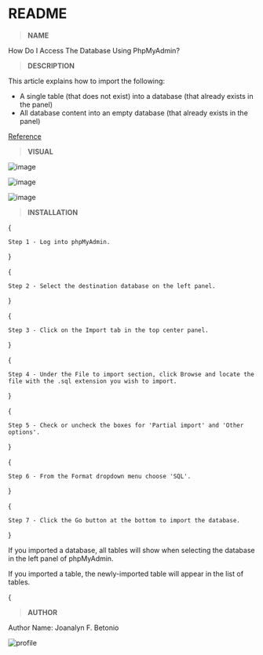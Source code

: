  # README

 > **NAME**

How Do I Access The Database Using PhpMyAdmin?

 > **DESCRIPTION**

This article explains how to import the following:

- A single table (that does not exist) into a database (that already exists in the panel)
- All database content into an empty database (that already exists in the panel)

[Reference](https://help.dreamhost.com/hc/en-us/articles/214395768-phpMyAdmin-How-to-import-a-database-or-table)


  > **VISUAL**

![image](https://user-images.githubusercontent.com/73054859/143485615-eef8b887-0a91-4280-8dca-8e82e90677ab.png)

![image](https://user-images.githubusercontent.com/73054859/143485753-f2a63f85-b6f1-4032-bd4f-abf0245a8fef.png)

![image](https://user-images.githubusercontent.com/73054859/143485772-279b931b-b053-4850-9671-4d2a87afa624.png)


  > **INSTALLATION**

{

    Step 1 - Log into phpMyAdmin.

}

{

    Step 2 - Select the destination database on the left panel.
    
}

{

    Step 3 - Click on the Import tab in the top center panel.

}

{

    Step 4 - Under the File to import section, click Browse and locate the file with the .sql extension you wish to import.

}

{

    Step 5 - Check or uncheck the boxes for 'Partial import' and 'Other options'.

}

{

    Step 6 - From the Format dropdown menu choose 'SQL'.

}

{

    Step 7 - Click the Go button at the bottom to import the database.
 }
   
  If you imported a database, all tables will show when selecting the database in the left panel of phpMyAdmin.

  If you imported a table, the newly-imported table will appear in the list of tables.
    
 {
 
 
> **AUTHOR**

Author Name: Joanalyn F. Betonio

![profile](https://user-images.githubusercontent.com/73054859/143473287-77e7e6fd-2e51-4f07-bfe6-8431307c9036.jpg)
